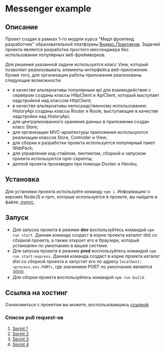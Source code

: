 # Messenger example

## Описание

Проект создан в рамках 1-го модуля курса "Мидл фронтенд разработчик" образовательной
платформы [Яндекс.Практикум](https://practicum.yandex.ru). Задачей проекта является разработка простого мессенджера без
использования популярных веб-фреймворков.

Для решения указанной задачи используется класс View, который позволяет реализовывать элементы
интерфейса веб-приложения. Кроме того, для организации работы приложения реализованы следующие возможности:

-   в качестве альтернативы популярным api для взаимодействия с сервером созданы классы HttpClient и ApiClient, который
    выступает надстройкой над классом HttpClient;
-   в качестве альтернативы непосредственному использованию HistoryApi созданы классы Router и Route, выступающие в
    качестве надстройки над HistoryApi;
-   для централизованного хранения данных в приложении создан класс Store;
-   для организации MVC-архитектуры приложения используются реализации классов Store, Controller и View;
-   для сборки и разработки проекта используется популярный пакет WebPack;
-   для управления код-стайлом, линтингом, сборкой и запуском проекта используются npm-скрипты;
-   деплой проекта произведен при помощи Docker и Heroku;

## Установка

Для установки проекта используйте команду `npm i`. Информацию о версиях NodeJS и npm, которые используется в проекте, вы
найдете в файле [.nvmrc](https://github.com/EranosyanEduard/middle.messenger.praktikum.yandex/blob/sprint_4/.nvmrc).

## Запуск

-   Для запуска проекта в режиме **dev** воспользуйтесь командой `npm run start`. Данная команда создаст в корне проекта каталог dist со сборкой проекта, а также откроет его в браузере, который
    установлен по умолчанию в вашей системе.
-   Для запуска проекта в режиме **prod** воспользуйтесь командой `npm run start:express`. Данная команда создаст в корне проекта каталог dist со сборкой проекта и запустит его по адресу `localhost:<process.env.PORT>`, где значением PORT по умолчанию является 3000.
-   Для сборки проекта воспользуйтесь командой `npm run build`.

## Ссылка на хостинг

Ознакомиться с проектом вы можете, воспользовавшись [ссылкой](https://eduard-messenger.herokuapp.com/).

### Список pull request-ов

1. [Sprint 1](https://github.com/EranosyanEduard/middle.messenger.praktikum.yandex/pull/1)
2. [Sprint 2](https://github.com/EranosyanEduard/middle.messenger.praktikum.yandex/pull/2)
3. [Sprint 3](https://github.com/EranosyanEduard/middle.messenger.praktikum.yandex/pull/3)
4. [Sprint 4](https://github.com/EranosyanEduard/middle.messenger.praktikum.yandex/pull/4)
